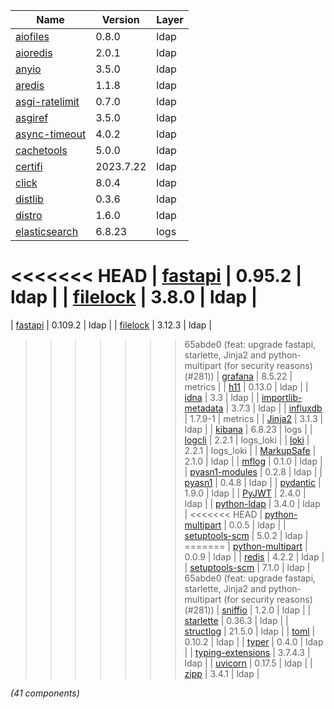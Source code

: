 | Name | Version | Layer |
| --- | --- | --- |
| [aiofiles](https://pypi.org/project/aiofiles) | 0.8.0 | ldap |
| [aioredis](https://github.com/aio-libs/aioredis-py) | 2.0.1 | ldap |
| [anyio](https://pypi.org/project/anyio) | 3.5.0 | ldap |
| [aredis](https://github.com/NoneGG/aredis) | 1.1.8 | ldap |
| [asgi-ratelimit](https://github.com/abersheeran/asgi-ratelimit) | 0.7.0 | ldap |
| [asgiref](https://github.com/django/asgiref/) | 3.5.0 | ldap |
| [async-timeout](https://github.com/aio-libs/async-timeout) | 4.0.2 | ldap |
| [cachetools](https://github.com/tkem/cachetools/) | 5.0.0 | ldap |
| [certifi](https://github.com/certifi/python-certifi) | 2023.7.22 | ldap |
| [click](https://palletsprojects.com/p/click/) | 8.0.4 | ldap |
| [distlib](https://github.com/pypa/distlib) | 0.3.6 | ldap |
| [distro](https://github.com/python-distro/distro) | 1.6.0 | ldap |
| [elasticsearch](https://www.elastic.co/products/elasticsearch) | 6.8.23 | logs |
<<<<<<< HEAD
| [fastapi](https://pypi.org/project/fastapi) | 0.95.2 | ldap |
| [filelock](https://github.com/tox-dev/py-filelock) | 3.8.0 | ldap |
=======
| [fastapi](https://pypi.org/project/fastapi) | 0.109.2 | ldap |
| [filelock](https://pypi.org/project/filelock) | 3.12.3 | ldap |
>>>>>>> 65abde0 (feat: upgrade fastapi, starlette, Jinja2 and python-multipart (for security reasons) (#281))
| [grafana](https://grafana.com) | 8.5.22 | metrics |
| [h11](https://github.com/python-hyper/h11) | 0.13.0 | ldap |
| [idna](https://github.com/kjd/idna) | 3.3 | ldap |
| [importlib-metadata](https://github.com/python/importlib_metadata) | 3.7.3 | ldap |
| [influxdb](https://www.influxdata.com) | 1.7.9-1 | metrics |
| [Jinja2](https://palletsprojects.com/p/jinja/) | 3.1.3 | ldap |
| [kibana](https://www.elastic.co/products/kibana) | 6.8.23 | logs |
| [logcli](https://grafana.com/oss/loki/) | 2.2.1 | logs_loki |
| [loki](https://grafana.com/oss/loki/) | 2.2.1 | logs_loki |
| [MarkupSafe](https://palletsprojects.com/p/markupsafe/) | 2.1.0 | ldap |
| [mflog](https://github.com/metwork-framework/mflog) | 0.1.0 | ldap |
| [pyasn1-modules](https://github.com/etingof/pyasn1-modules) | 0.2.8 | ldap |
| [pyasn1](https://github.com/etingof/pyasn1) | 0.4.8 | ldap |
| [pydantic](https://github.com/samuelcolvin/pydantic) | 1.9.0 | ldap |
| [PyJWT](https://github.com/jpadilla/pyjwt) | 2.4.0 | ldap |
| [python-ldap](https://www.python-ldap.org/) | 3.4.0 | ldap |
<<<<<<< HEAD
| [python-multipart](http://github.com/andrew-d/python-multipart) | 0.0.5 | ldap |
| [setuptools-scm](https://github.com/pypa/setuptools_scm/) | 5.0.2 | ldap |
=======
| [python-multipart](https://pypi.org/project/python-multipart) | 0.0.9 | ldap |
| [redis](https://github.com/redis/redis-py) | 4.2.2 | ldap |
| [setuptools-scm](https://github.com/pypa/setuptools_scm/) | 7.1.0 | ldap |
>>>>>>> 65abde0 (feat: upgrade fastapi, starlette, Jinja2 and python-multipart (for security reasons) (#281))
| [sniffio](https://github.com/python-trio/sniffio) | 1.2.0 | ldap |
| [starlette](https://pypi.org/project/starlette) | 0.36.3 | ldap |
| [structlog](https://pypi.org/project/structlog) | 21.5.0 | ldap |
| [toml](https://github.com/uiri/toml) | 0.10.2 | ldap |
| [typer](https://github.com/tiangolo/typer) | 0.4.0 | ldap |
| [typing-extensions](https://github.com/python/typing/blob/master/typing_extensions/README.rst) | 3.7.4.3 | ldap |
| [uvicorn](https://www.uvicorn.org/) | 0.17.5 | ldap |
| [zipp](https://github.com/jaraco/zipp) | 3.4.1 | ldap |

*(41 components)*
